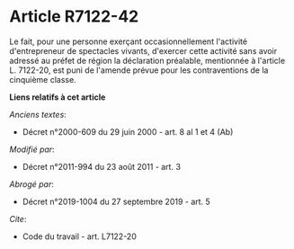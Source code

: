 # Article R7122-42

Le fait, pour une personne exerçant occasionnellement l'activité d'entrepreneur de spectacles vivants, d'exercer cette
activité sans avoir adressé au préfet de région la déclaration préalable, mentionnée à l'article L. 7122-20, est puni de
l'amende prévue pour les contraventions de la cinquième classe.

**Liens relatifs à cet article**

_Anciens textes_:

  - Décret n°2000-609 du 29 juin 2000 - art. 8 al 1 et 4 (Ab)

_Modifié par_:

  - Décret n°2011-994 du 23 août 2011 - art. 3

_Abrogé par_:

  - Décret n°2019-1004 du 27 septembre 2019 - art. 5

_Cite_:

  - Code du travail - art. L7122-20
